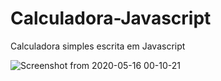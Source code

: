 # Calculadora-Javascript
Calculadora simples escrita em Javascript

![Screenshot from 2020-05-16 00-10-21](https://user-images.githubusercontent.com/42082104/82109065-becfa300-9709-11ea-814e-4cd197ba1da0.png)
